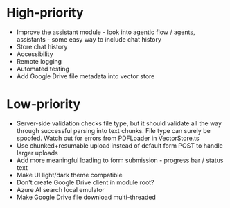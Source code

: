 # High-priority

* Improve the assistant module - look into agentic flow / agents, assistants - some easy way to include chat history
* Store chat history
* Accessibility
* Remote logging
* Automated testing
* Add Google Drive file metadata into vector store

# Low-priority

* Server-side validation checks file type, but it should validate all the way through successful parsing into text chunks. File type can surely be spoofed. Watch out for errors from PDFLoader in VectorStore.ts
* Use chunked+resumable upload instead of default form POST to handle larger uploads
* Add more meaningful loading to form submission - progress bar / status text
* Make UI light/dark theme compatible
* Don't create Google Drive client in module root?
* Azure AI search local emulator
* Make Google Drive file download multi-threaded